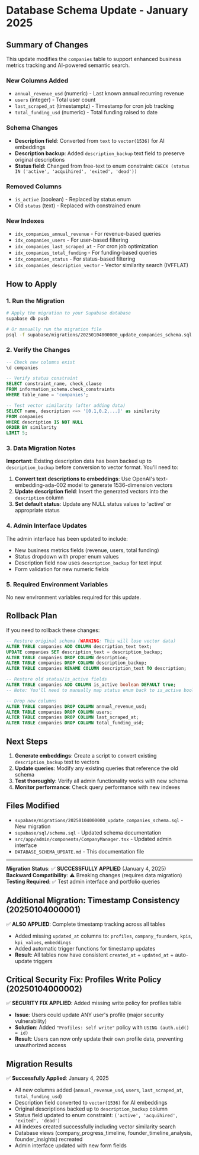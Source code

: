 # Database Schema Update - January 2025

## Summary of Changes

This update modifies the `companies` table to support enhanced business metrics tracking and AI-powered semantic search.

### New Columns Added
- `annual_revenue_usd` (numeric) - Last known annual recurring revenue
- `users` (integer) - Total user count 
- `last_scraped_at` (timestamptz) - Timestamp for cron job tracking
- `total_funding_usd` (numeric) - Total funding raised to date

### Schema Changes
- **Description field**: Converted from `text` to `vector(1536)` for AI embeddings
- **Description backup**: Added `description_backup` text field to preserve original descriptions
- **Status field**: Changed from free-text to enum constraint: `CHECK (status IN ('active', 'acquihired', 'exited', 'dead'))`

### Removed Columns
- `is_active` (boolean) - Replaced by status enum
- Old `status` (text) - Replaced with constrained enum

### New Indexes
- `idx_companies_annual_revenue` - For revenue-based queries
- `idx_companies_users` - For user-based filtering  
- `idx_companies_last_scraped_at` - For cron job optimization
- `idx_companies_total_funding` - For funding-based queries
- `idx_companies_status` - For status-based filtering
- `idx_companies_description_vector` - Vector similarity search (IVFFLAT)

## How to Apply

### 1. Run the Migration
```bash
# Apply the migration to your Supabase database
supabase db push

# Or manually run the migration file
psql -f supabase/migrations/20250104000000_update_companies_schema.sql
```

### 2. Verify the Changes
```sql
-- Check new columns exist
\d companies

-- Verify status constraint
SELECT constraint_name, check_clause 
FROM information_schema.check_constraints 
WHERE table_name = 'companies';

-- Test vector similarity (after adding data)
SELECT name, description <=> '[0.1,0.2,...]' as similarity 
FROM companies 
WHERE description IS NOT NULL 
ORDER BY similarity 
LIMIT 5;
```

### 3. Data Migration Notes

**Important**: Existing description data has been backed up to `description_backup` before conversion to vector format. You'll need to:

1. **Convert text descriptions to embeddings**: Use OpenAI's text-embedding-ada-002 model to generate 1536-dimension vectors
2. **Update description field**: Insert the generated vectors into the `description` column
3. **Set default status**: Update any NULL status values to 'active' or appropriate status

### 4. Admin Interface Updates

The admin interface has been updated to include:
- New business metrics fields (revenue, users, total funding)
- Status dropdown with proper enum values
- Description field now uses `description_backup` for text input
- Form validation for new numeric fields

### 5. Required Environment Variables

No new environment variables required for this update.

## Rollback Plan

If you need to rollback these changes:

```sql
-- Restore original schema (WARNING: This will lose vector data)
ALTER TABLE companies ADD COLUMN description_text text;
UPDATE companies SET description_text = description_backup;
ALTER TABLE companies DROP COLUMN description;
ALTER TABLE companies DROP COLUMN description_backup;
ALTER TABLE companies RENAME COLUMN description_text TO description;

-- Restore old status/is_active fields
ALTER TABLE companies ADD COLUMN is_active boolean DEFAULT true;
-- Note: You'll need to manually map status enum back to is_active boolean

-- Drop new columns
ALTER TABLE companies DROP COLUMN annual_revenue_usd;
ALTER TABLE companies DROP COLUMN users;
ALTER TABLE companies DROP COLUMN last_scraped_at;
ALTER TABLE companies DROP COLUMN total_funding_usd;
```

## Next Steps

1. **Generate embeddings**: Create a script to convert existing `description_backup` text to vectors
2. **Update queries**: Modify any existing queries that reference the old schema
3. **Test thoroughly**: Verify all admin functionality works with new schema
4. **Monitor performance**: Check query performance with new indexes

## Files Modified

- `supabase/migrations/20250104000000_update_companies_schema.sql` - New migration
- `supabase/sql/schema.sql` - Updated schema documentation  
- `src/app/admin/components/CompanyManager.tsx` - Updated admin interface
- `DATABASE_SCHEMA_UPDATE.md` - This documentation file

---

**Migration Status**: ✅ **SUCCESSFULLY APPLIED** (January 4, 2025)  
**Backward Compatibility**: ⚠️ Breaking changes (requires data migration)  
**Testing Required**: ✅ Test admin interface and portfolio queries

## Additional Migration: Timestamp Consistency (20250104000001)

✅ **ALSO APPLIED**: Complete timestamp tracking across all tables
- Added missing `updated_at` columns to: `profiles`, `company_founders`, `kpis`, `kpi_values`, `embeddings`
- Added automatic trigger functions for timestamp updates
- **Result**: All tables now have consistent `created_at` + `updated_at` + auto-update triggers

## Critical Security Fix: Profiles Write Policy (20250104000002)

✅ **SECURITY FIX APPLIED**: Added missing write policy for profiles table
- **Issue**: Users could update ANY user's profile (major security vulnerability)
- **Solution**: Added `"Profiles: self write"` policy with `USING (auth.uid() = id)`
- **Result**: Users can now only update their own profile data, preventing unauthorized access

## Migration Results

✅ **Successfully Applied**: January 4, 2025
- All new columns added (`annual_revenue_usd`, `users`, `last_scraped_at`, `total_funding_usd`)
- Description field converted to `vector(1536)` for AI embeddings
- Original descriptions backed up to `description_backup` column
- Status field updated to enum constraint: `('active', 'acquihired', 'exited', 'dead')`
- All indexes created successfully including vector similarity search
- Database views (company_progress_timeline, founder_timeline_analysis, founder_insights) recreated
- Admin interface updated with new form fields 